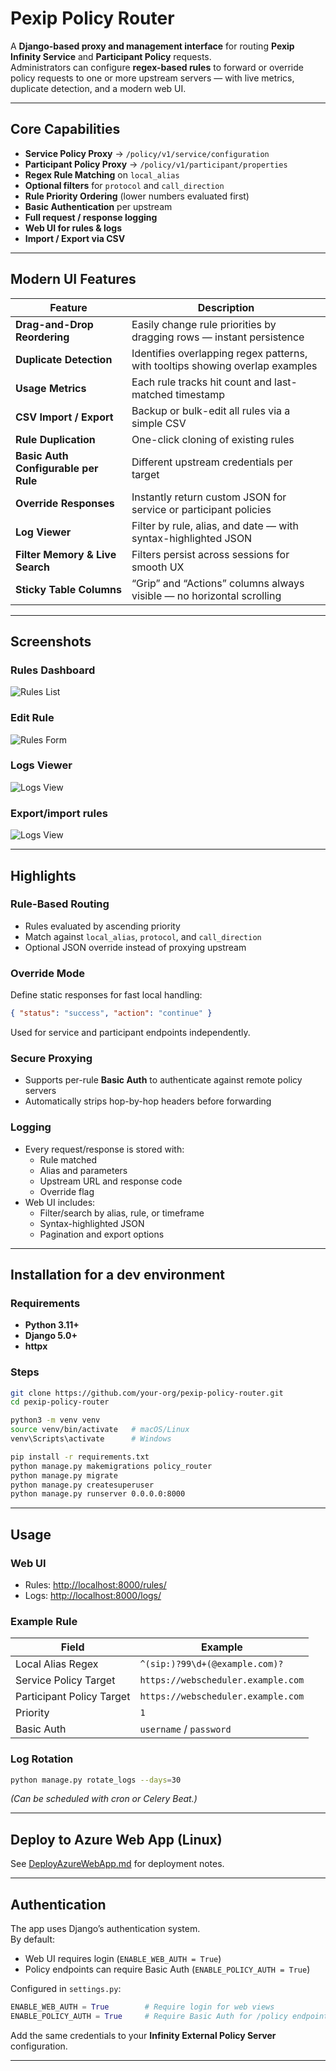 # Pexip Policy Router

A **Django-based proxy and management interface** for routing **Pexip Infinity Service** and **Participant Policy** requests.  
Administrators can configure **regex-based rules** to forward or override policy requests to one or more upstream servers — with live metrics, duplicate detection, and a modern web UI.

---

## Core Capabilities

- **Service Policy Proxy** → `/policy/v1/service/configuration`  
- **Participant Policy Proxy** → `/policy/v1/participant/properties`
- **Regex Rule Matching** on `local_alias`
- **Optional filters** for `protocol` and `call_direction`
- **Rule Priority Ordering** (lower numbers evaluated first)
- **Basic Authentication** per upstream
- **Full request / response logging**
- **Web UI for rules & logs**
- **Import / Export via CSV**

---

## Modern UI Features

| Feature | Description |
|----------|--------------|
| **Drag-and-Drop Reordering** | Easily change rule priorities by dragging rows — instant persistence |
| **Duplicate Detection** | Identifies overlapping regex patterns, with tooltips showing overlap examples |
| **Usage Metrics** | Each rule tracks hit count and last-matched timestamp |
| **CSV Import / Export** | Backup or bulk-edit all rules via a simple CSV |
| **Rule Duplication** | One-click cloning of existing rules |
| **Basic Auth Configurable per Rule** | Different upstream credentials per target |
| **Override Responses** | Instantly return custom JSON for service or participant policies |
| **Log Viewer** | Filter by rule, alias, and date — with syntax-highlighted JSON |
| **Filter Memory & Live Search** | Filters persist across sessions for smooth UX |
| **Sticky Table Columns** | “Grip” and “Actions” columns always visible — no horizontal scrolling |

---

## Screenshots

### Rules Dashboard  
![Rules List](docs/screenshots/policy_router_list.png)

### Edit Rule  
![Rules Form](docs/screenshots/policy_router_form.png)

### Logs Viewer  
![Logs View](docs/screenshots/policy_router_filter_logs.png)

### Export/import rules 
![Logs View](docs/screenshots/policy_router_csv.png)

---

##  Highlights

### Rule-Based Routing
- Rules evaluated by ascending priority
- Match against `local_alias`, `protocol`, and `call_direction`
- Optional JSON override instead of proxying upstream

### Override Mode
Define static responses for fast local handling:
```json
{ "status": "success", "action": "continue" }
```
Used for service and participant endpoints independently.

### Secure Proxying
- Supports per-rule **Basic Auth** to authenticate against remote policy servers  
- Automatically strips hop-by-hop headers before forwarding

### Logging
- Every request/response is stored with:
  - Rule matched
  - Alias and parameters
  - Upstream URL and response code
  - Override flag
- Web UI includes:
  - Filter/search by alias, rule, or timeframe
  - Syntax-highlighted JSON
  - Pagination and export options

---

## Installation for a dev environment

### Requirements
- **Python 3.11+**
- **Django 5.0+**
- **httpx**

### Steps
```bash
git clone https://github.com/your-org/pexip-policy-router.git
cd pexip-policy-router

python3 -m venv venv
source venv/bin/activate   # macOS/Linux
venv\Scripts\activate      # Windows

pip install -r requirements.txt
python manage.py makemigrations policy_router
python manage.py migrate
python manage.py createsuperuser
python manage.py runserver 0.0.0.0:8000
```

---

## Usage

### Web UI
- Rules: [http://localhost:8000/rules/](http://localhost:8000/rules/)
- Logs: [http://localhost:8000/logs/](http://localhost:8000/logs/)

### Example Rule
| Field | Example |
|-------|----------|
| Local Alias Regex | `^(sip:)?99\d+(@example.com)?` |
| Service Policy Target | `https://webscheduler.example.com` |
| Participant Policy Target | `https://webscheduler.example.com` |
| Priority | `1` |
| Basic Auth | `username` / `password` |

### Log Rotation
```bash
python manage.py rotate_logs --days=30
```
*(Can be scheduled with cron or Celery Beat.)*

---

## Deploy to Azure Web App (Linux)

See [DeployAzureWebApp.md](DeployAzureWebApp.md) for deployment notes.

---

## Authentication

The app uses Django’s authentication system.  
By default:
- Web UI requires login (`ENABLE_WEB_AUTH = True`)
- Policy endpoints can require Basic Auth (`ENABLE_POLICY_AUTH = True`)

Configured in `settings.py`:
```python
ENABLE_WEB_AUTH = True        # Require login for web views
ENABLE_POLICY_AUTH = True     # Require Basic Auth for /policy endpoints
```

Add the same credentials to your **Infinity External Policy Server** configuration.

---
